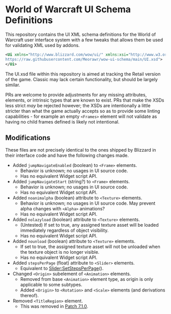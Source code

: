 # World of Warcraft UI Schema Definitions

This repository contains the UI XML schema definitions for the World of Warcraft user interface system with a few tweaks that allows them be used for validating XML used by addons.

```xml
<Ui xmlns="http://www.blizzard.com/wow/ui/" xmlns:xsi="http://www.w3.org/2001/XMLSchema-instance" xsi:schemaLocation="http://www.blizzard.com/wow/ui/
https://raw.githubusercontent.com/Meorawr/wow-ui-schema/main/UI.xsd">
</Ui>
```

The UI.xsd file within this repository is aimed at tracking the Retail version of the game. Classic may lack certain functionality, but should be largely similar.

PRs are welcome to provide adjustments for any missing attributes, elements, or intrinsic types that are known to exist. PRs that make the XSDs less strict *may* be rejected however; the XSDs are intentionally a little stricter than what the game actually accepts so as to provide some linting capabilities - for example an empty `<Frames>` element will not validate as having no child frames defined is likely not intentional.

## Modifications

These files are not precisely identical to the ones shipped by Blizzard in their interface code and have the following changes made.

* Added `jumpNavigateEnabled` (boolean) to `<Frame>` elements.
  * Behavior is unknown; no usages in UI source code.
  * Has no equivalent Widget script API.
* Added `jumpNavigateStart` (string?) to `<Frame>` elements.
  * Behavior is unknown; no usages in UI source code.
  * Has no equivalent Widget script API.
* Added `noanimalpha` (boolean) attribute to `<Texture>` elements.
  * Behavior is unknown; no usages in UI source code. May prevent alpha changes with `<Alpha>` animations?
  * Has no equivalent Widget script API.
* Added `nolazyload` (boolean) attribute to `<Texture>` elements.
  * (Untested) If set to true, any assigned texture asset will be loaded immediately regardless of object visibility.
  * Has no equivalent Widget script API.
* Added `nounload` (boolean) attribute to `<Texture>` elements.
  * If set to true, the assigned texture asset will not be unloaded when the texture object is no longer visible.
  * Has no equivalent Widget script API.
* Added `stepsPerPage` (float) attribute to `<Slider>` elements.
  * Equivalent to [Slider:SetStepsPerPage](https://wowpedia.fandom.com/wiki/API_Slider_SetStepsPerPage)().
* Changed `<Origin>` subelement of `<Animation>` elements.
  * Removed from base `<Animation>` element type, as origin is only applicable to some subtypes.
  * Added `<Origin>` to `<Rotation>` and `<Scale>` elements (and derivations thereof).
* Removed `<TitleRegion>` element.
  * This was removed in [Patch 7.1.0](https://wowpedia.fandom.com/wiki/Patch_7.1.0/API_changes).
